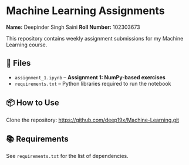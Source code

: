 # Machine Learning Assignments

**Name:** Deepinder Singh Saini
**Roll Number:** 102303673

This repository contains weekly assignment submissions for my Machine Learning course.

## 📄 Files

- `assignment_1.ipynb` – **Assignment 1: NumPy-based exercises**
- `requirements.txt` – Python libraries required to run the notebook

## 📦 How to Use

Clone the repository:
https://github.com/deep19x/Machine-Learning.git

## 📚 Requirements

See `requirements.txt` for the list of dependencies.